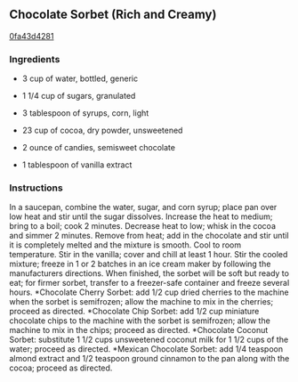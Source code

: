 ## Chocolate Sorbet (Rich and Creamy)

[0fa43d4281](http://www.food.com/recipe/chocolate-sorbet-rich-and-creamy-178351)

### Ingredients

 - 3 cup of water, bottled, generic

 - 1 1/4 cup of sugars, granulated

 - 3 tablespoon of syrups, corn, light

 - 23 cup of cocoa, dry powder, unsweetened

 - 2 ounce of candies, semisweet chocolate

 - 1 tablespoon of vanilla extract

### Instructions

In a saucepan, combine the water, sugar, and corn syrup; place pan over low heat and stir until the sugar dissolves. Increase the heat to medium; bring to a boil; cook 2 minutes. Decrease heat to low; whisk in the cocoa and simmer 2 minutes. Remove from heat; add in the chocolate and stir until it is completely melted and the mixture is smooth. Cool to room temperature. Stir in the vanilla; cover and chill at least 1 hour. Stir the cooled mixture; freeze in 1 or 2 batches in an ice cream maker by following the manufacturers directions. When finished, the sorbet will be soft but ready to eat; for firmer sorbet, transfer to a freezer-safe container and freeze several hours. *Chocolate Cherry Sorbet: add 1/2 cup dried cherries to the machine when the sorbet is semifrozen; allow the machine to mix in the cherries; proceed as directed. *Chocolate Chip Sorbet: add 1/2 cup miniature chocolate chips to the machine with the sorbet is semifrozen; allow the machine to mix in the chips; proceed as directed. *Chocolate Coconut Sorbet: substitute 1 1/2 cups unsweetened coconut milk for 1 1/2 cups of the water; proceed as directed. *Mexican Chocolate Sorbet: add 1/4 teaspoon almond extract and 1/2 teaspoon ground cinnamon to the pan along with the cocoa; proceed as directed.